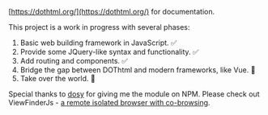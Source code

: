 [https://dothtml.org/](https://dothtml.org/) for documentation.

This project is a work in progress with several phases: 

1. Basic web building framework in JavaScript. ✅
2. Provide some JQuery-like syntax and functionality. ✅
3. Add routing and components. ✅
4. Bridge the gap between DOThtml and modern frameworks, like Vue. 🔲
5. Take over the world. 🔲

Special thanks to [dosy](https://www.npmjs.com/~dosy) for giving me the module on NPM. Please check out ViewFinderJs - [a remote isolated browser with co-browsing](https://github.com/i5ik/ViewFinderJS).
